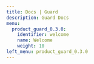 ```yaml
---
title: Docs | Guard
description: Guard Docs
menu:
  product_guard_0.3.0:
    identifier: welcome
    name: Welcome
    weight: 10
left_menu: product_guard_0.3.0
---
```


